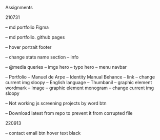 Assignments

210731

– md portfolio Figma

– md portfolio. github pages

– hover portrait footer

– change stats name section
  – info

– @media queries
  – imgs hero
  – typo hero
  – menu navbar

– Portfolio
  – Manuel de Arpe
    – Identity Manual Behance
      – link
      – change current img sloopy
      – English language
        – Thumbanil
          – graphic element wordmark
        – Image
          – graphic element monogram
            – change current img sloopy

– Not working js screening projects by word btn

– Download latest from repo to prevent it from corrupted file

220913

– contact email btn
  hover  text black
